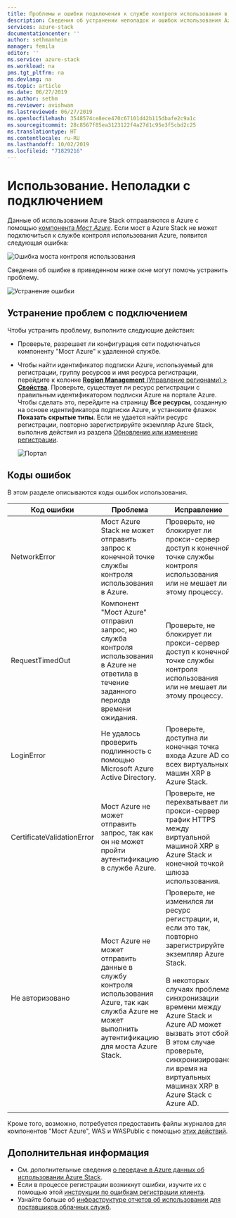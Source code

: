 ```yaml
---
title: Проблемы и ошибки подключения к службе контроля использования в Azure Stack | Документация Майкрософт
description: Сведения об устранении неполадок и ошибок использования Azure Stack.
services: azure-stack
documentationcenter: ''
author: sethmanheim
manager: femila
editor: ''
ms.service: azure-stack
ms.workload: na
pms.tgt_pltfrm: na
ms.devlang: na
ms.topic: article
ms.date: 06/27/2019
ms.author: sethm
ms.reviewer: avishwan
ms.lastreviewed: 06/27/2019
ms.openlocfilehash: 3548574ce8ece470c67101d42b115dbafe2c9a1c
ms.sourcegitcommit: 28c8567f85ea3123122f4a27d1c95e3f5cbd2c25
ms.translationtype: HT
ms.contentlocale: ru-RU
ms.lasthandoff: 10/02/2019
ms.locfileid: "71829216"
---
```

# <a name="usage-connectivity-errors"></a>Использование. Неполадки с подключением

Данные об использовании Azure Stack отправляются в Azure с помощью [компонента *Мост Azure*](azure-stack-usage-reporting.md). Если мост в Azure Stack не может подключиться к службе контроля использования Azure, появится следующая ошибка:

![Ошибка моста контроля использования](media/azure-stack-usage-issues/usageerror2.png)

Сведения об ошибке в приведенном ниже окне могут помочь устранить проблему.

![Устранение ошибки](media/azure-stack-usage-issues/usageerror3.png)

## <a name="resolve-connectivity-issues"></a>Устранение проблем с подключением

Чтобы устранить проблему, выполните следующие действия:

- Проверьте, разрешает ли конфигурация сети подключаться компоненту "Мост Azure" к удаленной службе.

- Чтобы найти идентификатор подписки Azure, используемый для регистрации, группу ресурсов и имя ресурса регистрации, перейдите к колонке [**Region Management** (Управление регионами) > **Свойства**](azure-stack-registration.md#verify-azure-stack-registration). Проверьте, существует ли ресурс регистрации с правильным идентификатором подписки Azure на портале Azure. Чтобы сделать это, перейдите на страницу **Все ресурсы**, созданную на основе идентификатора подписки Azure, и установите флажок **Показать скрытые типы**. Если не удается найти ресурс регистрации, повторно зарегистрируйте экземпляр Azure Stack, выполнив действия из раздела [Обновление или изменение регистрации](azure-stack-registration.md#renew-or-change-registration).

  ![Портал](media/azure-stack-usage-issues/stackres.png)

## <a name="error-codes"></a>Коды ошибок

В этом разделе описываются коды ошибок использования.

| Код ошибки                 | Проблема                                                                                                                                             | Исправление                                                                                                                                                                                                                                                                                        |
|----------------------------|---------------------------------------------------------------------------------------------------------------------------------------------------|----------------------------------------------------------------------------------------------------------------------------------------------------------------------------------------------------------------------------------------------------------------------------------------------------|
| NetworkError               | Мост Azure Stack не может отправить запрос к конечной точке службы контроля использования в Azure.                                                            | Проверьте, не блокирует ли прокси-сервер доступ к конечной точке службы контроля использования или не мешает ли этому процессу.                                                                                                                                                                                                             |
| RequestTimedOut            | Компонент "Мост Azure" отправил запрос, но служба контроля использования в Azure не ответила в течение заданного периода времени ожидания.                             | Проверьте, не блокирует ли прокси-сервер доступ к конечной точке службы контроля использования или не мешает ли этому процессу.                                                                                                                                                                                                                        |
| LoginError                 | Не удалось проверить подлинность с помощью Microsoft Azure Active Directory.                                                                                                             | Проверьте, доступна ли конечная точка входа Azure AD со всех виртуальных машин XRP в Azure Stack.                                                                                                                                                                                                                     |
| CertificateValidationError | Мост Azure не может отправить запрос, так как он не может пройти аутентификацию в службе Azure.                                    | Проверьте, не перехватывает ли прокси-сервер трафик HTTPS между виртуальной машиной XRP в Azure Stack и конечной точкой шлюза использования.                                                                                                                                                                                      |
| Не авторизовано               | Мост Azure не может отправить данные в службу контроля использования Azure, так как служба Azure не может выполнить аутентификацию для моста Azure Stack. | Проверьте, не изменился ли ресурс регистрации, и, если это так, повторно зарегистрируйте экземпляр Azure Stack. <br><br> В некоторых случаях проблема синхронизации времени между Azure Stack и Azure AD может вызвать этот сбой. В этом случае проверьте, синхронизировано ли время на виртуальных машинах XRP в Azure Stack с Azure AD. |
|                            |                                                                                                                                                   |                                                                                                                                                                                                                                                                                                    |

Кроме того, возможно, потребуется предоставить файлы журналов для компонентов "Мост Azure", WAS и WASPublic с помощью [этих действий](azure-stack-configure-on-demand-diagnostic-log-collection.md#using-pep-to-collect-diagnostic-logs).

## <a name="next-steps"></a>Дополнительная информация

- См. дополнительные сведения [о передаче в Azure данных об использовании Azure Stack](azure-stack-usage-reporting.md).
- Если в процессе регистрации возникнут ошибки, изучите их с помощью этой [инструкции по ошибкам регистрации клиента](azure-stack-registration-errors.md).
- Узнайте больше об [инфраструктуре отчетов об использовании для поставщиков облачных служб](azure-stack-csp-ref-infrastructure.md).

